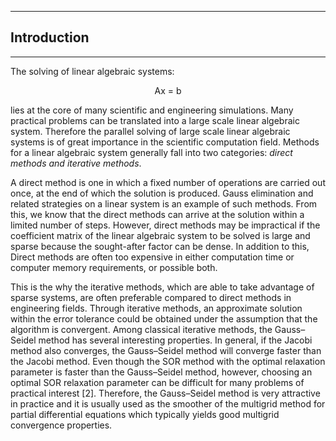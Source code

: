 ------
## Introduction
------

<p> The solving of linear algebraic systems:
<p align = "center"> Ax = b</p>
<p>lies at the core of many scientific and engineering simulations.
Many practical problems can be translated into a large scale linear algebraic system. 
Therefore the parallel solving of large scale linear algebraic systems is of great importance in 
the scientific computation field. Methods for a linear algebraic system generally fall into two 
categories: <i> direct methods and iterative methods</i>.</p>

<p> A direct method is one in which  a fixed number of operations are carried out once, 
at the end of which the solution is produced. Gauss elimination and related strategies on a linear 
system is an example of such methods. From this, we know that the direct methods can arrive at the solution within
a limited number of steps. However, direct methods may be impractical if the coefficient matrix of the linear 
algebraic system to be solved is large and sparse because the sought-after factor can be dense. In addition to this,
Direct methods are often too expensive in either computation time or computer memory requirements, or possible both.</p>

<p>This is the 
 why the iterative methods, which are able to take advantage of sparse systems, are often preferable compared
to  direct methods in engineering fields. Through iterative methods, an approximate solution within the error 
tolerance could be obtained under the assumption that the algorithm is convergent. Among classical iterative methods, 
the Gauss–Seidel method has several interesting properties. In general, if the Jacobi method also converges, 
the Gauss–Seidel method will converge faster than the Jacobi method. Even though the SOR method with the optimal
relaxation parameter is faster than the Gauss–Seidel method, however, choosing an optimal SOR relaxation parameter 
can be difficult for many problems of practical interest [2]. Therefore, the Gauss–Seidel method is very attractive 
in practice and it is usually used as the smoother of the multigrid method for partial differential equations which 
typically yields good multigrid convergence properties.</p>

</p>
</p>
